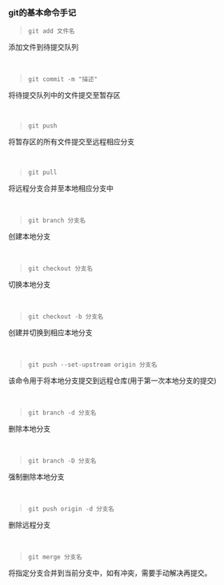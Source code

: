 ### git的基本命令手记

> `git add 文件名`

添加文件到待提交队列

<br/>

> `git commit -m "描述"` 

将待提交队列中的文件提交至暂存区

<br/>

> `git push` 

将暂存区的所有文件提交至远程相应分支

<br/>

> `git pull` 

将远程分支合并至本地相应分支中

<br/>

> `git branch 分支名` 

创建本地分支

<br/>

> `git checkout 分支名` 

切换本地分支

<br/>

> `git checkout -b 分支名` 

创建并切换到相应本地分支

<br/>

> `git push --set-upstream origin 分支名` 

该命令用于将本地分支提交到远程仓库(用于第一次本地分支的提交)

<br/>

> `git branch -d 分支名`

删除本地分支

<br/>

> `git branch -D 分支名`

强制删除本地分支

<br/>

> `git push origin -d 分支名`

删除远程分支

<br/>

> `git merge 分支名`

将指定分支合并到当前分支中，如有冲突，需要手动解决再提交。

